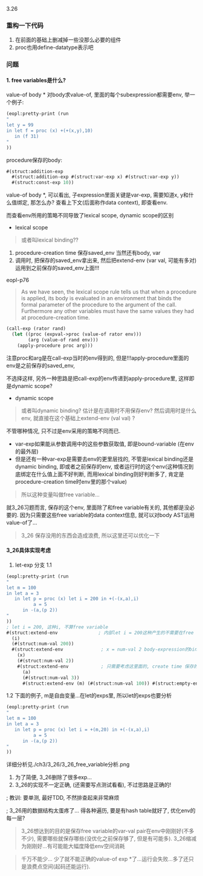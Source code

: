 3.26
### 重构一下代码

1. 在前面的基础上删减掉一些没那么必要的组件
2. proc也用define-datatype表示吧

### 问题
#### 1. free variables是什么?

value-of body * 
对body求value-of, 里面的每个subexpression都需要env, 举一个例子:
```scheme
(eopl:pretty-print (run
"
let y = 99
in let f = proc (x) +(+(x,y),10)
   in (f 31)
"
))
```

procedure保存的body:
```scheme
#(struct:addition-exp
  #(struct:addition-exp #(struct:var-exp x) #(struct:var-exp y))
  #(struct:const-exp 10))
```
value-of body *, 可以看出, 子expression里面关键是var-exp, 需要知道x, y和什么值绑定, 那怎么办? 查看上下文(后面称作data context), 即查看env. 

而查看env所用的策略不同导致了lexical scope, dynamic scope的区别

* lexical scope

> 或者叫lexical binding??

1. procedure-creation time 保存saved_env 当然还有body, var
2. 调用时, 把保存的saved_env拿出来, 然后把extend-env (var val, 可能有多对)运用到之前保存的saved_env上面!!!

eopl-p76
> As we have seen, the lexical scope rule tells us that when a procedure is applied, its body is evaluated 
> in an environment that binds the formal parameter of the procedure to the argument of the call. 
> Furthermore any other variables must have the same values they had at procedure-creation time.

```scheme
(call-exp (rator rand)
  (let ((proc (expval->proc (value-of rator env)))
        (arg (value-of rand env)))
    (apply-procedure proc arg)))
```
注意proc和arg是在call-exp当时的env得到的, 但是!!!apply-procedure里面的env是之前保存的saved_env, 

不选择这样, 另外一种思路是把call-exp的env传递到apply-procedure里, 这样即是dynamic scope?

* dynamic scope
> 或者叫dynamic binding?
估计是在调用时不用保存env?
然后调用时是什么env, 就直接在这个基础上extend-env (val val) ?


不管哪种情况, 只不过是env采用的策略不同而已. 
* var-exp如果能从参数调用中的这些参数获取值, 即是bound-variable (在env的最外层)
* 但是还有一种var-exp是需要去env的更里层找的, 不管是lexical binding还是dynamic binding, 即或者之前保存的env, 或者运行时的这个env(这种情况到底绑定在什么值上面不好判断, 而用lexical binding则好判断多了, 肯定是procedure-creation time时env里的那个value)
> 所以这种变量叫做free variable...

就3_26习题而言, 保存的这个env, 里面除了和free variable有关的, 其他都是没必要的. 因为只需要这些free variable的data context信息, 就可以对body AST运用value-of了...
> 3_26 保存没用的东西会造成浪费, 所以这里还可以优化一下


#### 3_26具体实现考虑

1. let-exp 分支
1.1
```scheme
(eopl:pretty-print (run
"
let m = 100
in let a = 3    
   in let p = proc (x) let i = 200 in +(-(x,a),i)
          a = 5    
      in -(a,(p 2))
"
))
; let i = 200, 这种i, 不算free variable
#(struct:extend-env               ; 内部let i = 200这种产生的不需要在free variable函数里考虑, 也不是自由变量
  (i)
  (#(struct:num-val 200))
  #(struct:extend-env              ; x = num-val 2 body-expression的binding参数, 不是自由变量
    (x)
    (#(struct:num-val 2))
    #(struct:extend-env            ; 只需要考虑这里面的, create time 保存的env里面的哪些是free variable
      (a)
      (#(struct:num-val 3))
      #(struct:extend-env (m) (#(struct:num-val 100)) #(struct:empty-env)))))
```
1.2
下面的例子, m是自由变量...在let的exps里, 所以let的exps也要分析
```scheme
(eopl:pretty-print (run
"
let m = 100
in let a = 3    
   in let p = proc (x) let i = +(m,20) in +(-(x,a),i)
          a = 5    
      in -(a,(p 2))
"
))
```
详细分析见./ch3/3_26/3_26_free_variable分析.png

1. 为了简便, 3_26删除了很多exp...
2. 3_26的实现不一定正确, (还需要写点测试看看), 不过思路是正确的!

; 教训: 要单测, 最好TDD, 不然排查起来非常麻烦

; 3_26用的数据结构太蛋疼了... 得各种遍历, 要是有hash table就好了, 优化env的每一层?

> 3_26想达到的目的是保存free variable的var-val pair在env中刚刚好(不多不少), 需要哪些就保存哪些(没优化之前保存够了, 但是有可能多).
> 3_26缩减为刚刚好...有可能能大幅度降低env空间消耗

> 千万不能少... 少了就不能正确的value-of exp *了...运行会失败...多了还只是浪费点空间(起码还能运行).
